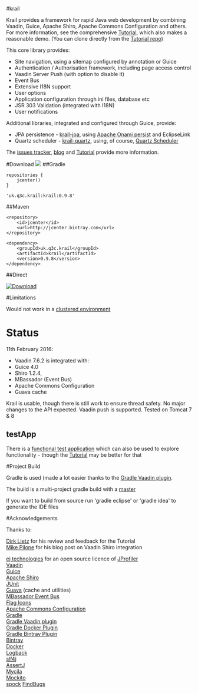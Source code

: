 #krail

Krail provides a framework for rapid Java web development by combining Vaadin, Guice, Apache Shiro, Apache Commons Configuration and others.  For more information, see the comprehensive [Tutorial](http://krail.readthedocs.org/en/master/), which also makes a reasonable demo.  (You can clone directly from the [Tutorial repo](https://github.com/davidsowerby/krail-tutorial))

This core library provides:

* Site navigation, using a sitemap configured by annotation or Guice
* Authentication / Authorisation framework, including page access control
* Vaadin Server Push (with option to disable it)
* Event Bus
* Extensive I18N support
* User options
* Application configuration through ini files, database etc
* JSR 303 Validation (integrated with I18N)
* User notifications

Additional libraries, integrated and configured through Guice, provide:

* JPA persistence - [krail-jpa](https://github.com/davidsowerby/krail-jpa), using [Apache Onami persist](http://onami.apache.org/persist/) and EclipseLink
* Quartz scheduler - [krail-quartz](https://github.com/davidsowerby/krail-quartz), using, of course,  [Quartz Scheduler](http://www.quartz-scheduler.org/)


The [issues tracker](https://github.com/davidsowerby/krail/issues?milestone=7&state=open), [blog](http://rndjava.blogspot.co.uk/) and [Tutorial](http://krail.readthedocs.org/en/master/) provide more information.


#Download
<a href='https://bintray.com/dsowerby/maven/krail/view?source=watch' alt='Get automatic notifications about new "krail" versions'><img src='https://www.bintray.com/docs/images/bintray_badge_color.png'></a>
##Gradle

```
repositories {
	jcenter()
}
```

```
'uk.q3c.krail:krail:0.9.8'
```
##Maven

```
<repository>
	<id>jcenter</id>
	<url>http://jcenter.bintray.com</url>
</repository>

```

```
<dependency>
	<groupId>uk.q3c.krail</groupId>
	<artifactId>krail</artifactId>
	<version>0.9.8</version>
</dependency>
```
##Direct

[ ![Download](https://api.bintray.com/packages/dsowerby/maven/krail/images/download.svg) ](https://bintray.com/dsowerby/maven/krail/_latestVersion)

#Limitations

Would not work in a [clustered environment](https://github.com/davidsowerby/krail/issues/425)

# Status

11th February 2016:

* Vaadin 7.6.2 is integrated with:
* Guice 4.0
* Shiro 1.2.4,
* MBassador (Event Bus)
* Apache Commons Configuration
* Guava cache


Krail is usable, though there is still work to ensure thread safety.  No major changes to the API expected.  Vaadin push is supported.  Tested on Tomcat 7 & 8


## testApp

There is a [functional test application](https://github.com/davidsowerby/krail-testApp) which can also be used to explore functionality - though the [Tutorial](http://krail.readthedocs.org/en/latest/) may be better for that


#Project Build

Gradle is used (made a lot easier thanks to the [Gradle Vaadin plugin](https://github.com/johndevs/gradle-vaadin-plugin).

The build is a multi-project gradle build with a [master](https://github.com/davidsowerby/krail-master)

If you want to build from source run 'gradle eclipse' or 'gradle idea' to generate the IDE files

#Acknowledgements

Thanks to:
 
[Dirk Lietz](https://github.com/Odhrean) for his review and feedback for the Tutorial<br>
[Mike Pilone](http://mikepilone.blogspot.co.uk/) for his blog post on Vaadin Shiro integration<br>


[ej technologies](http://www.ej-technologies.com/index.html) for an open source licence of [JProfiler](http://www.ej-technologies.com/products/jprofiler/overview.html)<br>
[Vaadin](https://vaadin.com/home)<br>
[Guice](https://github.com/google/guice)<br>
[Apache Shiro](http://shiro.apache.org/)<br>
[JUnit](http://junit.org/)<br>
[Guava](https://github.com/google/guava) (cache and utilities)<br>
[MBassador Event Bus](https://github.com/bennidi/mbassador)<br>
[Flag Icons](http://www.icondrawer.com/)<br>
[Apache Commons Configuration](http://commons.apache.org/proper/commons-configuration)<br>
[Gradle](http://gradle.org/)<br>
[Gradle Vaadin plugin](https://github.com/johndevs/gradle-vaadin-plugin)<br>
[Gradle Docker Plugin](https://github.com/bmuschko/gradle-docker-plugin)<br>
[Gradle Bintray Plugin](https://github.com/bintray/gradle-bintray-plugin)<br>
[Bintray](https://bintray.com)<br>
[Docker](https://www.docker.com/)<br>
[Logback](http://logback.qos.ch/)<br>
[slf4j](http://www.slf4j.org/)<br>
[AssertJ](http://joel-costigliola.github.io/assertj/)<br>
[Mycila](https://github.com/mycila)<br>
[Mockito](https://github.com/mockito/mockito)<br>
[spock](https://github.com/spockframework/spock)
[FindBugs](http://findbugs.sourceforge.net/)


